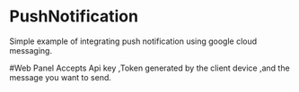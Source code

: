 # PushNotification

Simple example of integrating push notification using google cloud messaging.

#Web Panel
Accepts Api key ,Token generated by the client device ,and the message you want to send.
